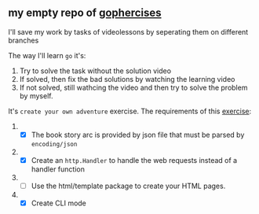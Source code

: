 ## my empty repo of [gophercises](https://gophercises.com/)

I'll save my work by tasks of videolessons by seperating them on different branches

The way I'll learn `go` it's:
1. Try to solve the task without the solution video
2. If solved, then fix the bad solutions by watching the learning video
3. If not solved, still wathcing the video and then try to solve the problem by myself.

It's `create your own adventure` exercise.
The requirements of this [exercise](https://github.com/gophercises/cyoa):

1. - [x] The book story arc is provided by json file that must be parsed by `encoding/json`
2. - [x] Create an `http.Handler` to handle the web requests instead of a handler function
3. - [ ] Use the html/template package to create your HTML pages.
4. - [x] Create CLI mode